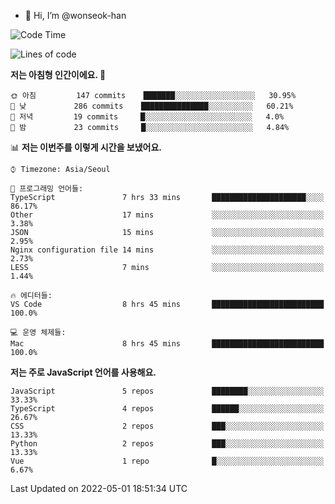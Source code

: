 - 👋 Hi, I’m @wonseok-han

<!---
wonseok-han/wonseok-han is a ✨ special ✨ repository because its `README.md` (this file) appears on your GitHub profile.
You can click the Preview link to take a look at your changes.
--->

<!--START_SECTION:waka-->
![Code Time](http://img.shields.io/badge/Code%20Time-377%20hrs%2022%20mins-blue)

![Lines of code](https://img.shields.io/badge/%EC%A0%80%EB%8A%94%20%EC%97%AC%ED%83%9C%EA%B9%8C%EC%A7%80%20-226%20Thousand%20%EC%A4%84%EC%9D%98%20%EC%BD%94%EB%93%9C%EB%A5%BC%20%EC%9E%91%EC%84%B1%ED%96%88%EC%96%B4%EC%9A%94.-blue)

**저는 아침형 인간이에요. 🐤** 

```text
🌞 아침         147 commits    ███████░░░░░░░░░░░░░░░░░░   30.95% 
🌆 낮　         286 commits    ███████████████░░░░░░░░░░   60.21% 
🌃 저녁         19 commits     █░░░░░░░░░░░░░░░░░░░░░░░░   4.0% 
🌙 밤　         23 commits     █░░░░░░░░░░░░░░░░░░░░░░░░   4.84%

```


📊 **저는 이번주를 이렇게 시간을 보냈어요.** 

```text
⌚︎ Timezone: Asia/Seoul

💬 프로그래밍 언어들: 
TypeScript               7 hrs 33 mins       █████████████████████░░░░   86.17% 
Other                    17 mins             ░░░░░░░░░░░░░░░░░░░░░░░░░   3.38% 
JSON                     15 mins             ░░░░░░░░░░░░░░░░░░░░░░░░░   2.95% 
Nginx configuration file 14 mins             ░░░░░░░░░░░░░░░░░░░░░░░░░   2.73% 
LESS                     7 mins              ░░░░░░░░░░░░░░░░░░░░░░░░░   1.44%

🔥 에디터들: 
VS Code                  8 hrs 45 mins       █████████████████████████   100.0%

💻 운영 체제들: 
Mac                      8 hrs 45 mins       █████████████████████████   100.0%

```

**저는 주로 JavaScript 언어를 사용해요.** 

```text
JavaScript               5 repos             ████████░░░░░░░░░░░░░░░░░   33.33% 
TypeScript               4 repos             ██████░░░░░░░░░░░░░░░░░░░   26.67% 
CSS                      2 repos             ███░░░░░░░░░░░░░░░░░░░░░░   13.33% 
Python                   2 repos             ███░░░░░░░░░░░░░░░░░░░░░░   13.33% 
Vue                      1 repo              █░░░░░░░░░░░░░░░░░░░░░░░░   6.67%

```



 Last Updated on 2022-05-01 18:51:34 UTC
<!--END_SECTION:waka-->
